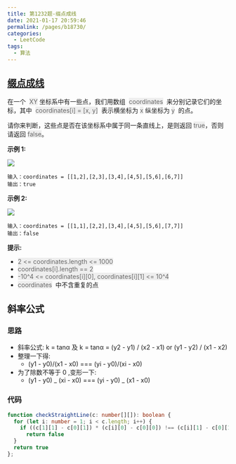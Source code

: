 ```yaml
---
title: 第1232题-缀点成线
date: 2021-01-17 20:59:46
permalink: /pages/b18730/
categories:
  - LeetCode
tags:
  - 算法
---
```


## [缀点成线](https://leetcode-cn.com/problems/last-stone-weight/)

在一个  <font style="background: #eee; color: #666;">XY</font> 坐标系中有一些点，我们用数组  <font style="background: #eee; color: #666;">coordinates</font>  来分别记录它们的坐标，其中  <font style="background: #eee; color: #666;">coordinates[i] = [x, y]</font>  表示横坐标为 <font style="background: #eee; color: #666;">x</font> 纵坐标为 <font style="background: #eee; color: #666;">y</font>  的点。

请你来判断，这些点是否在该坐标系中属于同一条直线上，是则返回 <font style="background: #eee; color: #666;">true</font>，否则请返回 <font style="background: #eee; color: #666;">false</font>。

<!-- more -->

**示例 1:**

<img src="https://cdn.jsdelivr.net/gh/xiaojun996/CDN/images/leetcode/check-if-it-is-a-straight-line-1.jpg" />

```
输入：coordinates = [[1,2],[2,3],[3,4],[4,5],[5,6],[6,7]]
输出：true
```

**示例 2:**

<img src="https://cdn.jsdelivr.net/gh/xiaojun996/CDN/images/leetcode/check-if-it-is-a-straight-line-2.jpg" />

```
输入：coordinates = [[1,1],[2,2],[3,4],[4,5],[5,6],[7,7]]
输出：false
```

**提示:**

- <font style="background: #eee; color: #666;">2 <= coordinates.length <= 1000</font>
- <font style="background: #eee; color: #666;">coordinates[i].length == 2</font>
- <font style="background: #eee; color: #666;">-10^4 <= coordinates[i][0], coordinates[i][1] <= 10^4</font>
- <font style="background: #eee; color: #666;">coordinates</font>  中不含重复的点

## 斜率公式

### 思路

- 斜率公式: k = tanα 及 k = tanα = (y2 - y1) / (x2 - x1) or (y1 - y2) / (x1 - x2)
- 整理一下得:
  - (y1 - y0)/(x1 - x0) === (yi - y0)/(xi - x0)
- 为了除数不等于 0 ,变形一下:
  - (y1 - y0) _ (xi - x0) === (yi - y0) _ (x1 - x0)

### 代码

```TypeScript
function checkStraightLine(c: number[][]): boolean {
  for (let i: number = 1; i < c.length; i++) {
    if ((c[1][1] - c[0][1]) * (c[i][0] - c[0][0]) !== (c[i][1] - c[0][1]) * (c[1][0] - c[0][0]))
      return false
  }
  return true
};
```
